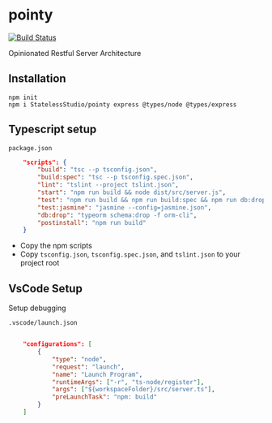 # pointy

[![Build Status](https://travis-ci.org/StatelessStudio/pointyapi.svg?branch=master)](https://travis-ci.org/StatelessStudio/pointyapi)

Opinionated Restful Server Architecture

## Installation

```
npm init
npm i StatelessStudio/pointy express @types/node @types/express
```

## Typescript setup

`package.json`
```json
	"scripts": {
		"build": "tsc --p tsconfig.json",
		"build:spec": "tsc --p tsconfig.spec.json",
		"lint": "tslint --project tslint.json",
		"start": "npm run build && node dist/src/server.js",
		"test": "npm run build && npm run build:spec && npm run db:drop && npm run test:jasmine",
		"test:jasmine": "jasmine --config=jasmine.json",
		"db:drop": "typeorm schema:drop -f orm-cli",
		"postinstall": "npm run build"
	}
```

- Copy the npm scripts
- Copy `tsconfig.json`, `tsconfig.spec.json`, and `tslint.json` to your project root

## VsCode Setup

Setup debugging

`.vscode/launch.json`
```json

	"configurations": [
		{
			"type": "node",
			"request": "launch",
			"name": "Launch Program",
			"runtimeArgs": ["-r", "ts-node/register"],
			"args": ["${workspaceFolder}/src/server.ts"],
			"preLaunchTask": "npm: build"
		}
	]
```
